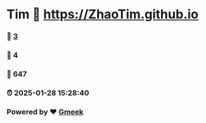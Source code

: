 # Tim :link: https://ZhaoTim.github.io 
### :page_facing_up: [3](https://ZhaoTim.github.io/tag.html) 
### :speech_balloon: 4 
### :hibiscus: 647 
### :alarm_clock: 2025-01-28 15:28:40 
### Powered by :heart: [Gmeek](https://github.com/Meekdai/Gmeek)
